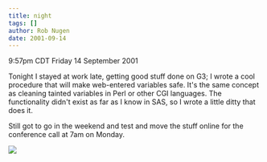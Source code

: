 ```yaml
---
title: night
tags: []
author: Rob Nugen
date: 2001-09-14
---
```


<title></title>
<p class=date>9:57pm CDT Friday 14 September 2001</p>

<p>Tonight I stayed at work late, getting good stuff done on G3; I
wrote a cool procedure that will make web-entered variables safe.
It's the same concept as cleaning tainted variables in Perl or other
CGI languages.  The functionality didn't exist as far as I know in
SAS, so I wrote a little ditty that does it.</p>

<p>Still got to go in the weekend and test and move the stuff online
for the conference call at 7am on Monday.</p>

<p><img src='/images/rob/wL-ROB.gif'/></p>

